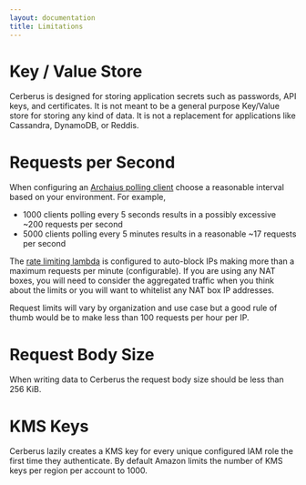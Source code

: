 ```yaml
---
layout: documentation
title: Limitations
---
```


# Key / Value Store

Cerberus is designed for storing application secrets such as passwords, API keys, and certificates.  It is not
meant to be a general purpose Key/Value store for storing any kind of data. It is not a replacement for applications 
like Cassandra, DynamoDB, or Reddis.

# Requests per Second

When configuring an [Archaius polling client](archaius) choose a reasonable interval based on your environment.
For example,

-  1000 clients polling every 5 seconds results in a possibly excessive ~200 requests per second
-  5000 clients polling every 5 minutes results in a reasonable ~17 requests per second

The <a target="_blank" onclick="trackOutboundLink('https://github.com/Nike-Inc/cerberus-cloudfront-lambda')" href="https://github.com/Nike-Inc/cerberus-cloudfront-lambda">rate limiting lambda</a> is configured to auto-block
IPs making more than a maximum requests per minute (configurable).  If you are using any NAT boxes, you will need to
consider the aggregated traffic when you think about the limits or you will want to whitelist any NAT box IP addresses.

Request limits will vary by organization and use case but a good rule of thumb would be to make less than 
100 requests per hour per IP.

# Request Body Size

When writing data to Cerberus the request body size should be less than 256 KiB.

# KMS Keys

Cerberus lazily creates a KMS key for every unique configured IAM role the first time they authenticate.
By default Amazon limits the number of KMS keys per region per account to 1000. 